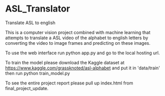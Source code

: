 # ASL_Translator
Translate ASL to english 

This is a computer vision project combined with machine learning
that attempts to translate a ASL video of the alphabet to 
english letters by converting the video to image frames and 
predicting on these images. 

To use the web interface run python app.py and go to the local 
hosting url. 

To train the model please download the Kaggle dataset at 
https://www.kaggle.com/grassknoted/asl-alphabet and put it in 
'data/train' then run python train_model.py

To see the entire project report please pull up index.html from
final_project_update. 
